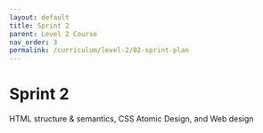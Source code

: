 ```yaml
---
layout: default
title: Sprint 2
parent: Level 2 Course
nav_order: 3
permalink: /curriculum/level-2/02-sprint-plan
---
```


# Sprint 2
HTML structure & semantics, CSS Atomic Design, and Web design
